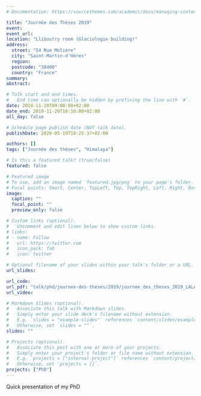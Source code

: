 ```yaml
---
# Documentation: https://sourcethemes.com/academic/docs/managing-content/

title: "Journée des Thèses 2019"
event:
event_url:
location: "Lliboutry room (Glaciologie building)"
address:
  street: "54 Rue Molière"
  city: "Saint-Martin-d'Hères"
  region:
  postcode: "38400"
  country: "France"
summary:
abstract:

# Talk start and end times.
#   End time can optionally be hidden by prefixing the line with `#`.
date: 2019-11-20T09:00:00+02:00
date_end: 2019-11-20T16:10:00+02:00
all_day: false

# Schedule page publish date (NOT talk date).
publishDate: 2020-05-19T18:25:37+02:00

authors: []
tags: ["Journée des thèses", "Himalaya"]

# Is this a featured talk? (true/false)
featured: false

# Featured image
# To use, add an image named `featured.jpg/png` to your page's folder.
# Focal points: Smart, Center, TopLeft, Top, TopRight, Left, Right, BottomLeft, Bottom, BottomRight.
image:
  caption: ""
  focal_point: ""
  preview_only: false

# Custom links (optional).
#   Uncomment and edit lines below to show custom links.
# links:
# - name: Follow
#   url: https://twitter.com
#   icon_pack: fab
#   icon: twitter

# Optional filename of your slides within your talk's folder or a URL.
url_slides:

url_code:
url_pdf: "talk/phd/journee-des-theses/2019/journee_des_theses_2019_LALANDE.pdf"
url_video:

# Markdown Slides (optional).
#   Associate this talk with Markdown slides.
#   Simply enter your slide deck's filename without extension.
#   E.g. `slides = "example-slides"` references `content/slides/example-slides.md`.
#   Otherwise, set `slides = ""`.
slides: ""

# Projects (optional).
#   Associate this post with one or more of your projects.
#   Simply enter your project's folder or file name without extension.
#   E.g. `projects = ["internal-project"]` references `content/project/deep-learning/index.md`.
#   Otherwise, set `projects = []`.
projects: ["PhD"]
---
```


Quick presentation of my PhD
